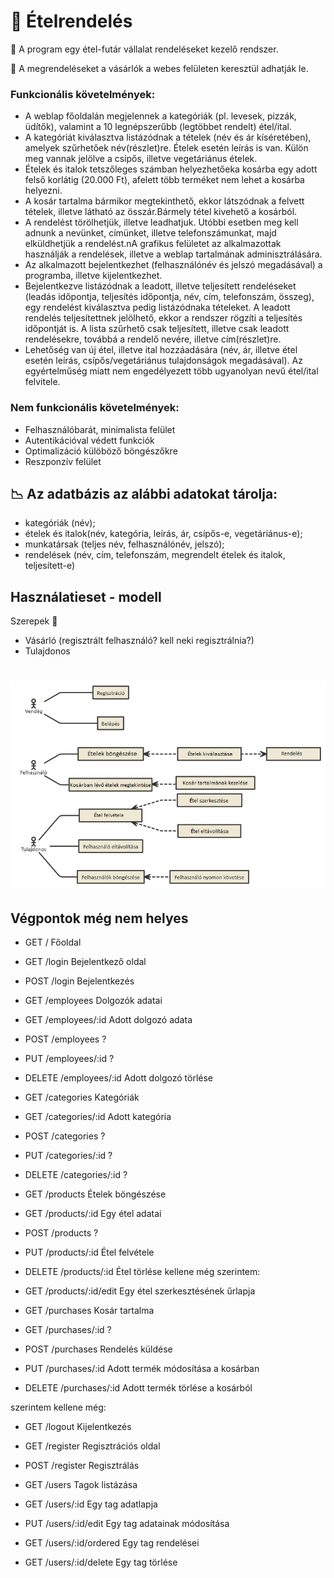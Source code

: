  # :spaghetti: Ételrendelés

:car: A program egy étel-futár vállalat rendeléseket kezelő rendszer.

:incoming_envelope: A megrendeléseket a vásárlók a webes felületen keresztül adhatják le. 
### Funkcionális követelmények:
- A weblap főoldalán megjelennek a kategóriák (pl. levesek, pizzák, üdítők), valamint a 10 legnépszerűbb (legtöbbet rendelt) étel/ital.
- A kategóriát kiválasztva listázódnak a tételek (név és ár kíséretében), amelyek szűrhetőek név(részlet)re. Ételek esetén leírás is van. Külön meg vannak jelölve a csípős, illetve vegetáriánus ételek.
- Ételek és italok tetszőleges számban helyezhetőeka kosárba egy adott felső korlátig  (20.000 Ft), afelett több terméket nem lehet a kosárba helyezni. 
- A kosár tartalma bármikor megtekinthető, ekkor látszódnak a felvett tételek, illetve látható az összár.Bármely tétel kivehető a kosárból.
- A rendelést törölhetjük, illetve leadhatjuk. Utóbbi esetben meg kell adnunk a nevünket, címünket, illetve telefonszámunkat, majd elküldhetjük a rendelést.nA grafikus felületet az alkalmazottak használják a rendelések, illetve a weblap tartalmának adminisztrálására.
- Az alkalmazott bejelentkezhet (felhasználónév és jelszó megadásával) a programba, illetve kijelentkezhet.
- Bejelentkezve listázódnak a leadott, illetve teljesített rendeléseket (leadás időpontja,  teljesítés  időpontja,  név,  cím,  telefonszám,  összeg),  egy rendelést kiválasztva pedig listázódnaka tételeket. A leadott rendelés teljesítettnek jelölhető, ekkor a rendszer rögzíti a teljesítés időpontját is. A lista szűrhető csak teljesített, illetve csak leadott rendelésekre, továbbá a rendelő nevére, illetve cím(részlet)re.
- Lehetőség van új étel, illetve ital hozzáadására (név, ár, illetve étel esetén leírás, csípős/vegetáriánus tulajdonságok megadásával). Az egyértelműség miatt nem engedélyezett több ugyanolyan nevű étel/ital felvitele.
### Nem funkcionális követelmények:
- Felhasználóbarát, minimalista felület
- Autentikációval védett funkciók
- Optimalizáció külöböző böngészőkre
- Reszponzív felület

## :chart_with_downwards_trend: Az adatbázis az alábbi adatokat tárolja:
- kategóriák (név);
- ételek és italok(név, kategória, leírás, ár, csípős-e,  vegetáriánus-e);
- munkatársak (teljes név, felhasználónév, jelszó);
- rendelések (név, cím, telefonszám, megrendelt ételek és italok, teljesített-e)

## Használatieset - modell
Szerepek :information_desk_person:
- Vásárló (regisztrált felhasználó? kell neki regisztrálnia?)
- Tulajdonos
# ![alt text](food-delivery-uc-diagram.png)

## Végpontok  még nem helyes
- GET / Főoldal
- GET /login Bejelentkező oldal
- POST /login Bejelentkezés

- GET /employees Dolgozók adatai
- GET /employees/:id Adott dolgozó adata
- POST /employees ?
- PUT /employees/:id ?
- DELETE /employees/:id Adott dolgozó törlése 

- GET /categories Kategóriák
- GET /categories/:id Adott kategória
- POST /categories ?
- PUT /categories/:id ?
- DELETE /categories/:id ?

- GET /products Ételek böngészése
- GET /products/:id Egy étel adatai 
- POST /products ?
- PUT /products/:id Étel felvétele
- DELETE /products/:id Étel törlése
kellene még szerintem:
- GET /products/:id/edit Egy étel szerkesztésének űrlapja

- GET /purchases Kosár tartalma
- GET /purchases/:id ?
- POST /purchases Rendelés küldése
- PUT /purchases/:id Adott termék módosítása a kosárban
- DELETE /purchases/:id Adott termék törlése a kosárból


szerintem kellene még:
- GET /logout Kijelentkezés
- GET /register Regisztrációs oldal
- POST /register Regisztrálás

- GET /users Tagok listázása
- GET /users/:id Egy tag adatlapja
- PUT /users/:id/edit Egy tag adatainak módosítása
- GET /users/:id/ordered Egy tag rendelései
- GET /users/:id/delete Egy tag törlése

